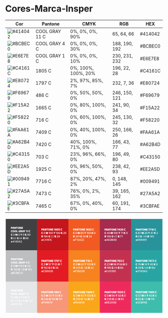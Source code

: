 # Cores-Marca-Insper

| Cor                                                             | Pantone        | CMYK                | RGB           | HEX     |
| --------------------------------------------------------------- | -------------- | ------------------- | ------------- | ------- |
| ![#414042](https://via.placeholder.com/15/414042/000000?text=+) | COOL GRAY 11 C | 0%, 0%, 0%, 90%     | 65, 64, 66    | #414042 |
| ![#BCBEC0](https://via.placeholder.com/15/BCBEC0/000000?text=+) | COOL GRAY 4 C  | 0%, 0%, 0%, 30%     | 188, 190, 192 | #BCBEC0 |
| ![#E6E7E8](https://via.placeholder.com/15/E6E7E8/000000?text=+) | COOL GRAY 1 C  | 0%, 0%, 0%, 10%     | 230, 231, 232 | #E6E7E8 |
| ![#C4161C](https://via.placeholder.com/15/C4161C/000000?text=+) | 1805 C         | 0%, 100%, 100%, 20% | 196, 22, 28   | #C4161C |
| ![#E80724](https://via.placeholder.com/15/E80724/000000?text=+) | 1797 C         | 2%, 97%, 85%, 7%    | 232, 7, 36    | #E80724 |
| ![#F69679](https://via.placeholder.com/15/F69679/000000?text=+) | 486 C          | 0%, 50%, 50%, 0%    | 246, 150, 121 | #F69679 |
| ![#F15A22](https://via.placeholder.com/15/F15A22/000000?text=+) | 1665 C         | 0%, 80%, 100%, 0%   | 241, 90, 34   | #F15A22 |
| ![#F58220](https://via.placeholder.com/15/F58220/000000?text=+) | 716 C          | 0%, 60%, 100%, 0%   | 245, 130, 32  | #F58220 |
| ![#FAA61A](https://via.placeholder.com/15/FAA61A/000000?text=+) | 7409 C         | 0%, 40%, 100%, 0%   | 250, 166, 26  | #FAA61A |
| ![#A62B4D](https://via.placeholder.com/15/A62B4D/000000?text=+) | 7420 C         | 40%, 100%, 71%, 0%  | 166, 43, 77   | #A62B4D |
| ![#C43150](https://via.placeholder.com/15/C43150/000000?text=+) | 703 C          | 23%, 96%, 66%, 0%   | 196, 49, 80   | #C43150 |
| ![#EE2A5D](https://via.placeholder.com/15/EE2A5D/000000?text=+) | 1925 C         | 0%, 96%, 50%, 0%    | 238, 42, 93   | #EE2A5D |
| ![#009491](https://via.placeholder.com/15/009491/000000?text=+) | 7716 C         | 87%, 20%, 47%, 2%   | 0, 148, 145   | #009491 |
| ![#27A5A2](https://via.placeholder.com/15/27A5A2/000000?text=+) | 7473 C         | 76%, 0%, 2%, 35%    | 39, 165, 162  | #27A5A2 |
| ![#3CBFAE](https://via.placeholder.com/15/3CBFAE/000000?text=+) | 7465 C         | 67%, 0%, 40%, 0%    | 60, 191, 174  | #3CBFAE |

![](Paleta.png)
